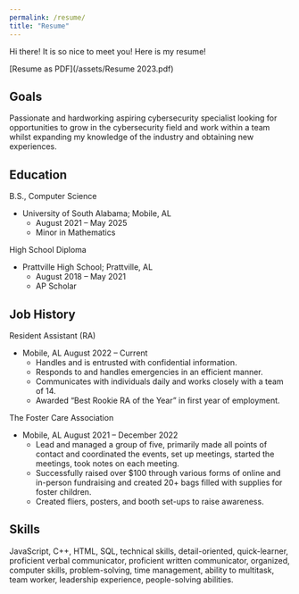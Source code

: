 ```yaml
---
permalink: /resume/
title: "Resume"
---
```


Hi there! It is so nice to meet you! Here is my resume!

[Resume as PDF](/assets/Resume 2023.pdf)

## Goals
Passionate and hardworking aspiring cybersecurity specialist looking for opportunities to grow in the cybersecurity field and work within a team whilst expanding my knowledge of the industry and obtaining new experiences. 

## Education 
B.S., Computer Science 
- University of South Alabama; Mobile, AL
    - August 2021 – May 2025 
    - Minor in Mathematics

High School Diploma
- Prattville High School; Prattville, AL
    - August 2018 – May 2021
    - AP Scholar 

## Job History 
Resident Assistant (RA)
- Mobile, AL	August 2022 – Current
    - Handles and is entrusted with confidential information.
    - Responds to and handles emergencies in an efficient manner. 
    - Communicates with individuals daily and works closely with a team of 14.
    - Awarded “Best Rookie RA of the Year” in first year of employment.

The Foster Care Association
- Mobile, AL 	August 2021 – December 2022
    - Lead and managed a group of five, primarily made all points of contact and coordinated the events, set up meetings, started the meetings, took notes on each meeting. 
    - Successfully raised over $100 through various forms of online and in-person fundraising and created 20+ bags filled with supplies for foster children. 
    - Created fliers, posters, and booth set-ups to raise awareness.

## Skills
JavaScript, C++, HTML, SQL, technical skills, detail-oriented, quick-learner, proficient verbal communicator, proficient written communicator, organized, computer skills, problem-solving, time management, ability to multitask, team worker, leadership experience, people-solving abilities.